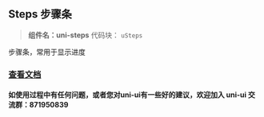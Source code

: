## Steps 步骤条
> **组件名：uni-steps**
> 代码块： `uSteps`


步骤条，常用于显示进度

### [查看文档](https://uniapp.dcloud.io/component/uniui/uni-steps)
#### 如使用过程中有任何问题，或者您对uni-ui有一些好的建议，欢迎加入 uni-ui 交流群：871950839 



